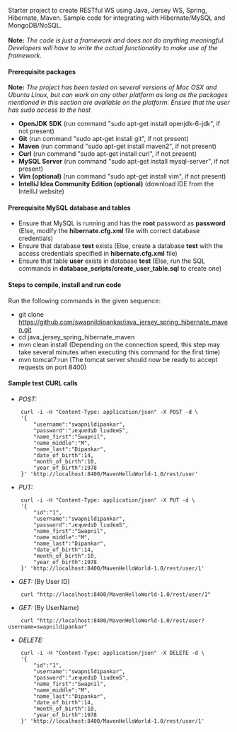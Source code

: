 Starter project to create RESTful WS using Java, Jersey WS, Spring, Hibernate, Maven. Sample code for integrating with Hibernate/MySQL and MongoDB/NoSQL.<br /><br />
__Note:__ _The code is just a framework and does not do anything meaningful. Developers will have to write the actual functionality to make use of the framework._

#### Prerequisite packages
__Note:__ _The project has been tested on several versions of Mac OSX and Ubuntu Linux, but can work on any other platform as long as the packages mentioned in this section are available on the platform. Ensure that the user has sudo access to the host_
* __OpenJDK SDK__ (run command "sudo apt-get install openjdk-6-jdk", if not present)
* __Git__ (run command "sudo apt-get install git", if not present)
* __Maven__ (run command "sudo apt-get install maven2", if not present)
* __Curl__ (run command "sudo apt-get install curl", if not present)
* __MySQL Server__ (run command "sudo apt-get install mysql-server", if not present)
* __Vim (optional)__ (run command "sudo apt-get install vim", if not present)
* __IntelliJ Idea Community Edition (optional)__ (download IDE from the IntelliJ website)

#### Prerequisite MySQL database and tables
* Ensure that MySQL is running and has the __root__ password as __password__ (Else, modify the __hibernate.cfg.xml__ file with correct database credentials)
* Ensure that database __test__ exists (Else, create a database __test__ with the access credentials specified in __hibernate.cfg.xml__ file)
* Ensure that table __user__ exists in database __test__ (Else, run the SQL commands in __database_scripts/create_user_table.sql__ to create one)

#### Steps to compile, install and run code
Run the following commands in the given sequence:
* git clone https://github.com/swapnildipankar/java_jersey_spring_hibernate_maven.git
* cd java_jersey_spring_hibernate_maven
* mvn clean install (Depending on the connection speed, this step may take several minutes when executing this command for the first time)
* mvn tomcat7:run (The tomcat server should now be ready to accept requests on port 8400)

#### Sample test CURL calls
* _POST:_
```
	curl -i -H "Content-Type: application/json" -X POST -d \
	'{
		"username":"swapnildipankar",
		"password":"ɹɐʞuɐdıD lıudɐʍS",
		"name_first":"Swapnil",
		"name_middle":"M",
		"name_last":"Dipankar",
		"date_of_birth":14,
		"month_of_birth":10,
		"year_of_birth":1978
	}' 'http://localhost:8400/MavenHelloWorld-1.0/rest/user'
```

* _PUT:_
```
	curl -i -H "Content-Type: application/json" -X PUT -d \
	'{
		"id":"1",
		"username":"swapnildipankar",
		"password":"ɹɐʞuɐdıD lıudɐʍS",
		"name_first":"Swapnil",
		"name_middle":"M",
		"name_last":"Dipankar",
		"date_of_birth":14,
		"month_of_birth":10,
		"year_of_birth":1978
	}' 'http://localhost:8400/MavenHelloWorld-1.0/rest/user/1'
```

* _GET:_ (By User ID)
```
	curl "http://localhost:8400/MavenHelloWorld-1.0/rest/user/1"
```

* _GET:_ (By UserName)
```
	curl "http://localhost:8400/MavenHelloWorld-1.0/rest/user?username=swapnildipankar"
```

* _DELETE:_
```
	curl -i -H "Content-Type: application/json" -X DELETE -d \
	'{
		"id":"1",
		"username":"swapnildipankar",
		"password":"ɹɐʞuɐdıD lıudɐʍS",
		"name_first":"Swapnil",
		"name_middle":"M",
		"name_last":"Dipankar",
		"date_of_birth":14,
		"month_of_birth":10,
		"year_of_birth":1978
	}' 'http://localhost:8400/MavenHelloWorld-1.0/rest/user/1'
```
